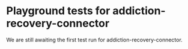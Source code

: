 # Playground tests for addiction-recovery-connector
We are still awaiting the first test run for addiction-recovery-connector.
